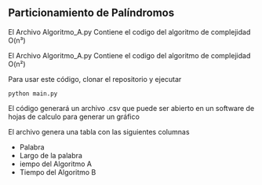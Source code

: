 ## Particionamiento de Palíndromos

<p>El Archivo Algoritmo_A.py Contiene el codigo del algoritmo de complejidad O(n³)</p>
<p>El Archivo Algoritmo_A.py Contiene el codigo del algoritmo de complejidad O(n²)</p>

Para usar este código, clonar el repositorio y ejecutar

<code>python main.py</code>

El código generará un archivo .csv que puede ser abierto en un software de hojas de calculo para generar un gráfico

El archivo genera una tabla con las siguientes columnas
<ul>
  <li>Palabra</li>
  <li>Largo de la palabra</li>
  <li>iempo del Algoritmo A</li>
  <li>Tiempo del Algoritmo B</li>
</ul> 
